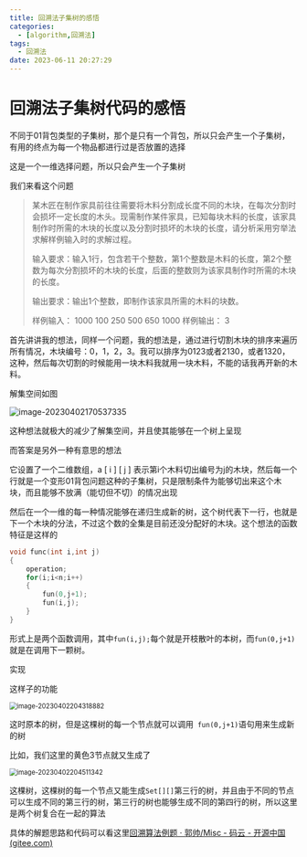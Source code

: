 ```yaml
---
title: 回溯法子集树的感悟
categories:
  - [algorithm,回溯法]
tags:
  - 回溯法
date: 2023-06-11 20:27:29
---
```




# 回溯法子集树代码的感悟

不同于01背包类型的子集树，那个是只有一个背包，所以只会产生一个子集树，有用的终点为每一个物品都进行过是否放置的选择

这是一个一维选择问题，所以只会产生一个子集树

<!-- more-->

我们来看这个问题



> 某木匠在制作家具前往往需要将木料分割成长度不同的木块，在每次分割时会损坏一定长度的木头。现需制作某件家具，已知每块木料的长度，该家具制作时所需的木块的长度以及分割时损坏的木块的长度，请分析采用穷举法求解样例输入时的求解过程。
>
> 输入要求：输入1行，包含若干个整数，第1个整数是木料的长度，第2个整数为每次分割损坏的木块的长度，后面的整数则为该家具制作时所需的木块的长度。
>
> 输出要求：输出1个整数，即制作该家具所需的木料的块数。
>
> 
>
> 样例输入：
> 1000 100 250 500 650 1000
> 样例输出：
> 3



首先讲讲我的想法，同样一个问题，我的想法是，通过进行切割木块的排序来遍历所有情况，木块编号：0，1，2，3。我可以排序为0123或者2130，或者1320，这种，然后每次切割的时候能用一块木料我就用一块木料，不能的话我再开新的木料。

解集空间如图



![image-20230402170537335](https://cdn.jsdelivr.net/gh/GuoShuaiGO/Image_Shack_BLOG@main/img/image-20230402170537335.png)



这种想法就极大的减少了解集空间，并且使其能够在一个树上呈现



而答案是另外一种有意思的想法

它设置了一个二维数组，a [ i ] [ j ] 表示第i个木料切出编号为j的木块，然后每一个行就是一个变形01背包问题这种的子集树，只是限制条件为能够切出来这个木块，而且能够不放满（能切但不切）的情况出现

然后在一个一维的每一种情况能够在递归生成新的树，这个树代表下一行，也就是下一个木块的分法，不过这个数的全集是目前还没分配好的木块。这个想法的函数特征是这样的

```c++
void func(int i,int j)
{
	operation;
    for(i;i<n;i++)
    {
        fun(0,j+1);
        fun(i,j);
    }
}
```

形式上是两个函数调用，其中`fun(i,j);`每个就是开枝散叶的本树，而`fun(0,j+1)`就是在调用下一颗树。

实现

这样子的功能

<img src="https://cdn.jsdelivr.net/gh/GuoShuaiGO/Image_Shack_BLOG@main/img/image-20230402204318882.png" alt="image-20230402204318882" style="zoom:80%;" />

这时原本的树，但是这棵树的每一个节点就可以调用` fun(0,j+1)`语句用来生成新的树

比如，我们这里的黄色3节点就又生成了

<img src="https://cdn.jsdelivr.net/gh/GuoShuaiGO/Image_Shack_BLOG@main/img/image-20230402204511342.png" alt="image-20230402204511342" style="zoom:80%;" />

这棵树，这棵树的每一个节点又能生成`Set[][]`第三行的树，并且由于不同的节点可以生成不同的第三行的树，第三行的树也能够生成不同的第四行的树，所以这里是两个树复合在一起的算法



具体的解题思路和代码可以看这里[回溯算法例题 · 郭帅/Misc - 码云 - 开源中国 (gitee.com)](https://gitee.com/Aguo-shuai/misc/tree/master/回溯算法例题)
